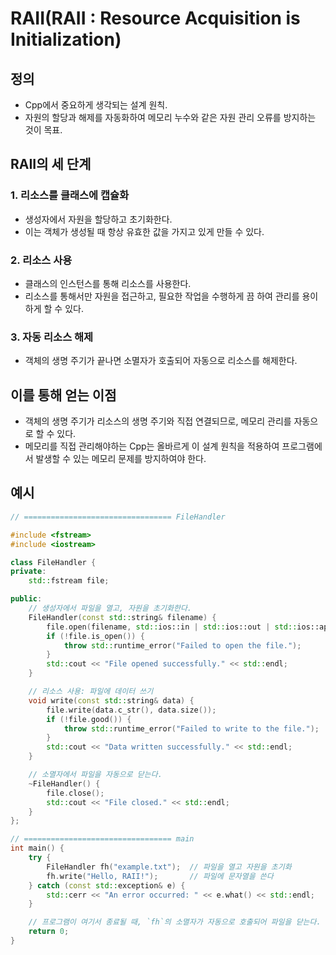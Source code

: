 # RAII(RAII : Resource Acquisition is Initialization)

## 정의
- Cpp에서 중요하게 생각되는 설계 원칙.
- 자원의 할당과 해제를 자동화하여 메모리 누수와 같은 자원 관리 오류를 방지하는 것이 목표.


## RAII의 세 단계

### 1. 리소스를 클래스에 캡슐화
- 생성자에서 자원을 할당하고 초기화한다.
- 이는 객체가 생성될 때 항상 유효한 값을 가지고 있게 만들 수 있다.

### 2. 리소스 사용
- 클래스의 인스턴스를 통해 리소스를 사용한다.
- 리소스를 통해서만 자원을 접근하고, 필요한 작업을 수행하게 끔 하여 관리를 용이하게 할 수 있다.

### 3. 자동 리소스 해제
- 객체의 생명 주기가 끝나면 소멸자가 호출되어 자동으로 리소스를 해제한다.


## 이를 통해 얻는 이점
- 객체의 생명 주기가 리소스의 생명 주기와 직접 연결되므로, 메모리 관리를 자동으로 할 수 있다.
- 메모리를 직접 관리해야하는 Cpp는 올바르게 이 설계 원칙을 적용하여 프로그램에서 발생할 수 있는 메모리 문제를 방지하여야 한다.


## 예시
```cpp
// ================================= FileHandler

#include <fstream>
#include <iostream>

class FileHandler {
private:
    std::fstream file;

public:
    // 생성자에서 파일을 열고, 자원을 초기화한다.
    FileHandler(const std::string& filename) {
        file.open(filename, std::ios::in | std::ios::out | std::ios::app);
        if (!file.is_open()) {
            throw std::runtime_error("Failed to open the file.");
        }
        std::cout << "File opened successfully." << std::endl;
    }

    // 리소스 사용: 파일에 데이터 쓰기
    void write(const std::string& data) {
        file.write(data.c_str(), data.size());
        if (!file.good()) {
            throw std::runtime_error("Failed to write to the file.");
        }
        std::cout << "Data written successfully." << std::endl;
    }

    // 소멸자에서 파일을 자동으로 닫는다.
    ~FileHandler() {
        file.close();
        std::cout << "File closed." << std::endl;
    }
};

// ================================= main
int main() {
    try {
        FileHandler fh("example.txt");  // 파일을 열고 자원을 초기화
        fh.write("Hello, RAII!");       // 파일에 문자열을 쓴다
    } catch (const std::exception& e) {
        std::cerr << "An error occurred: " << e.what() << std::endl;
    }

    // 프로그램이 여기서 종료될 때, `fh`의 소멸자가 자동으로 호출되어 파일을 닫는다.
    return 0;
}
```